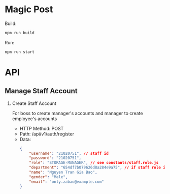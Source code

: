 # Magic Post
Build:
```bash
npm run build
```
Run:
```bash
npm run start
```
# API
## Manage Staff Account
1. Create Staff Account

    For boss to create manager's accounts and manager to create employee's accounts
    - HTTP Method: POST
    - Path: /api/v1/auth/register
    - Data:
        ```json
        {
            "username": "21020751", // staff id
            "password": "21020751",
            "role": "STORAGE-MANAGER", // see constants/staff.role.js
            "department": "654df7b079626d8a284e9a75", // if staff role is BOSS, no need for this field. Otherwise, it's the department id that the staff is working on 
            "name": "Nguyen Tran Gia Bao",
            "gender": "Male",
            "email": "only.zabao@example.com"
        }

        ```
